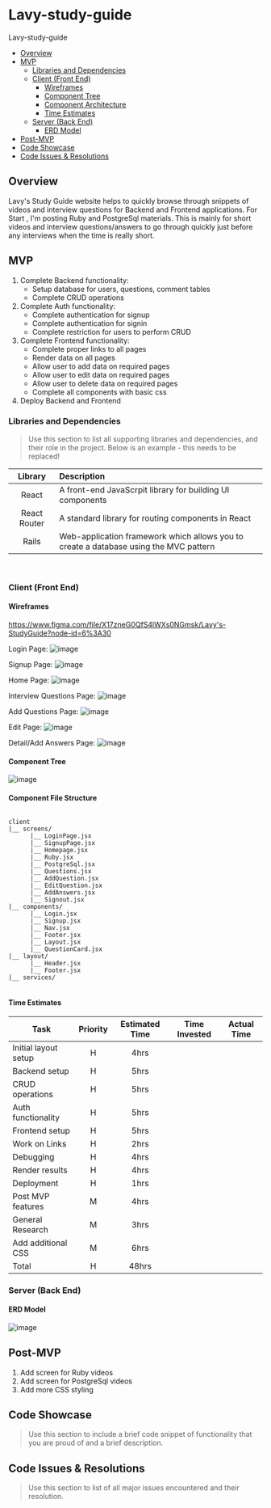 # Lavy-study-guide
Lavy-study-guide

- [Overview](#overview)
- [MVP](#mvp)
  - [Libraries and Dependencies](#libraries-and-dependencies)
  - [Client (Front End)](#client-front-end)
    - [Wireframes](#wireframes)
    - [Component Tree](#component-tree)
    - [Component Architecture](#component-architecture)
    - [Time Estimates](#time-estimates)
  - [Server (Back End)](#server-back-end)
    - [ERD Model](#erd-model)
- [Post-MVP](#post-mvp)
- [Code Showcase](#code-showcase)
- [Code Issues & Resolutions](#code-issues--resolutions)

## Overview
Lavy's Study Guide website helps to quickly browse through snippets of videos and interview questions for Backend and Frontend applications. For Start , I'm posting Ruby and PostgreSql materials. This is mainly for short videos and interview questions/answers to go through quickly just before any interviews when the time is really short.

## MVP

1. Complete Backend functionality: 
   - Setup database for users, questions, comment tables
   - Complete CRUD operations
2. Complete Auth functionality:
   - Complete authentication for signup
   - Complete authentication for signin
   - Complete restriction for users to perform CRUD
3. Complete Frontend functionality:
   - Complete proper links to all pages
   - Render data on all pages
   - Allow user to add data on required pages 
   - Allow user to edit data on required pages 
   - Allow user to delete data on required pages 
   - Complete all components with basic css
 4.  Deploy Backend and Frontend


### Libraries and Dependencies

> Use this section to list all supporting libraries and dependencies, and their role in the project. Below is an example - this needs to be replaced!

|     Library      | Description                                                                          |
| :--------------: | :------------------------------------------------------------------------------------|
|      React       |A front-end JavaScrpit library for building UI components                             |
|   React Router   | A standard library for routing components in React                                   |
|      Rails       | Web-application framework which allows you to create a database using the MVC pattern|


<br>

### Client (Front End)

#### Wireframes
https://www.figma.com/file/X17zneG0QfS4lWXs0NGmsk/Lavy's-StudyGuide?node-id=6%3A30

Login Page:
![image](https://user-images.githubusercontent.com/84349667/129055936-0ab861e1-15bc-4754-8da1-43d281991270.png)


Signup Page:
![image](https://user-images.githubusercontent.com/84349667/129056067-6c4ac8f3-07e7-4aa7-8a89-ae4cd8122073.png)


Home Page:
![image](https://user-images.githubusercontent.com/84349667/129056139-387423a7-9571-4ab2-a5e5-75a938e6b50d.png)


Interview Questions Page:
![image](https://user-images.githubusercontent.com/84349667/129059987-c81452ad-05f8-45b1-928b-4b08e87bbb58.png)


Add Questions Page:
![image](https://user-images.githubusercontent.com/84349667/129056432-88b1eec0-dd34-45b5-9441-a0a33882457e.png)


Edit Page:
![image](https://user-images.githubusercontent.com/84349667/129056513-393599f0-c17c-4a65-b923-4cb8530f3472.png)


Detail/Add Answers Page:
![image](https://user-images.githubusercontent.com/84349667/129056576-8de1bfce-18e7-4b4c-a6f1-53ed5316e522.png)



#### Component Tree

![image](https://user-images.githubusercontent.com/84349667/129069925-7bc75b4a-7493-44d6-aa3f-733505fcecaf.png)


#### Component File Structure

``` structure

client
|__ screens/
      |__ LoginPage.jsx
      |__ SignupPage.jsx
      |__ Homepage.jsx
      |__ Ruby.jsx
      |__ PostgreSql.jsx
      |__ Questions.jsx
      |__ AddQuestion.jsx
      |__ EditQuestion.jsx
      |__ AddAnswers.jsx
      |__ Signout.jsx
|__ components/
      |__ Login.jsx
      |__ Signup.jsx
      |__ Nav.jsx
      |__ Footer.jsx
      |__ Layout.jsx
      |__ QuestionCard.jsx     
|__ layout/
      |__ Header.jsx
      |__ Footer.jsx
|__ services/


```

#### Time Estimates

| Task                 | Priority | Estimated Time | Time Invested | Actual Time |
| -------------------- | :------: | :------------: | :-----------: | :---------: |
| Initial layout setup |    H     |     4hrs       | 
| Backend setup        |    H     |     5hrs       | 
| CRUD operations      |    H     |     5hrs       |  
| Auth functionality   |    H     |     5hrs       | 
| Frontend setup       |    H     |     5hrs       |
| Work on Links        |    H     |     2hrs       |
| Debugging            |    H     |     4hrs       | 
| Render results       |    H     |     4hrs       | 
| Deployment           |    H     |     1hrs       | 
| Post MVP features    |    M     |     4hrs       |
| General Research     |    M     |     3hrs       |
| Add additional CSS   |    M     |     6hrs       | 
| Total                |    H     |     48hrs      | 


### Server (Back End)

#### ERD Model

![image](https://user-images.githubusercontent.com/84349667/129072188-41f60460-18c4-461f-9ef9-974b0174b77b.png)


## Post-MVP

1. Add screen for Ruby videos
2. Add screen for PostgreSql videos
3. Add more CSS styling


## Code Showcase

> Use this section to include a brief code snippet of functionality that you are proud of and a brief description.

## Code Issues & Resolutions

> Use this section to list of all major issues encountered and their resolution.

